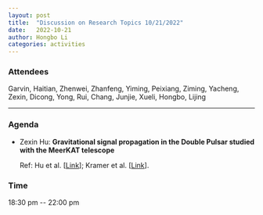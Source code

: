```yaml
---
layout: post
title:  "Discussion on Research Topics 10/21/2022"
date:   2022-10-21
author: Hongbo Li
categories: activities
---
```



### Attendees

Garvin, Haitian, Zhenwei, Zhanfeng, Yiming, Peixiang, Ziming, Yacheng, Zexin, Dicong, Yong, Rui, Chang, Junjie, Xueli, Hongbo, Lijing

---

### Agenda

- Zexin Hu: **Gravitational signal propagation in the Double Pulsar studied with the MeerKAT telescope**

  Ref: Hu et al. [[Link](https://arxiv.org/abs/2209.11798)];
       Kramer et al. [[Link](https://journals.aps.org/prx/abstract/10.1103/PhysRevX.11.041050)].
  
       
  
       

          
### Time

18:30 pm -- 22:00 pm
